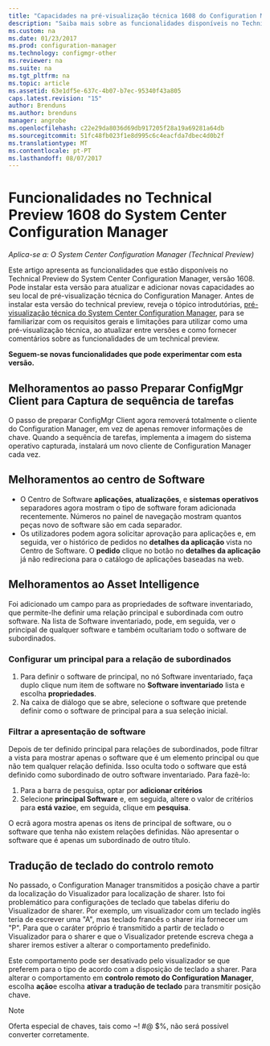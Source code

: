 ```yaml
---
title: "Capacidades na pré-visualização técnica 1608 do Configuration Manager"
description: "Saiba mais sobre as funcionalidades disponíveis no Technical Preview do System Center Configuration Manager, versão 1608."
ms.custom: na
ms.date: 01/23/2017
ms.prod: configuration-manager
ms.technology: configmgr-other
ms.reviewer: na
ms.suite: na
ms.tgt_pltfrm: na
ms.topic: article
ms.assetid: 63e1df5e-637c-4b07-b7ec-95340f43a805
caps.latest.revision: "15"
author: Brenduns
ms.author: brenduns
manager: angrobe
ms.openlocfilehash: c22e29da8036d69db917205f28a19a69281a64db
ms.sourcegitcommit: 51fc48fb023f1e8d995c6c4eacfda7dbec4d0b2f
ms.translationtype: MT
ms.contentlocale: pt-PT
ms.lasthandoff: 08/07/2017
---
```

# <a name="capabilities-in-technical-preview-1608-for-system-center-configuration-manager"></a>Funcionalidades no Technical Preview 1608 do System Center Configuration Manager

*Aplica-se a: O System Center Configuration Manager (Technical Preview)*

Este artigo apresenta as funcionalidades que estão disponíveis no Technical Preview do System Center Configuration Manager, versão 1608. Pode instalar esta versão para atualizar e adicionar novas capacidades ao seu local de pré-visualização técnica do Configuration Manager.      Antes de instalar esta versão do technical preview, reveja o tópico introdutórias, [pré-visualização técnica do System Center Configuration Manager](../../core/get-started/technical-preview.md), para se familiarizar com os requisitos gerais e limitações para utilizar como uma pré-visualização técnica, ao atualizar entre versões e como fornecer comentários sobre as funcionalidades de um technical preview.    


**Seguem-se novas funcionalidades que pode experimentar com esta versão.**  




##  <a name="improvements-to-the-prepare-configmgr-client-for-capture-task-sequence-step"></a>Melhoramentos ao passo Preparar ConfigMgr Client para Captura de sequência de tarefas  
O passo de preparar ConfigMgr Client agora removerá totalmente o cliente do Configuration Manager, em vez de apenas remover informações de chave. Quando a sequência de tarefas, implementa a imagem do sistema operativo capturada, instalará um novo cliente de Configuration Manager cada vez.  


## <a name="improvements-to-software-center"></a>Melhoramentos ao centro de Software
* O Centro de Software **aplicações**, **atualizações**, e **sistemas operativos** separadores agora mostram o tipo de software foram adicionada recentemente. Números no painel de navegação mostram quantos peças novo de software são em cada separador.
* Os utilizadores podem agora solicitar aprovação para aplicações e, em seguida, ver o histórico de pedidos no **detalhes da aplicação** vista no Centro de Software. O **pedido** clique no botão no **detalhes da aplicação** já não redireciona para o catálogo de aplicações baseadas na web.

## <a name="improvements-to-asset-intelligence"></a>Melhoramentos ao Asset Intelligence
Foi adicionado um campo para as propriedades de software inventariado, que permite-lhe definir uma relação principal e subordinada com outro software. Na lista de Software inventariado, pode, em seguida, ver o principal de qualquer software e também ocultariam todo o software de subordinados.

### <a name="configure-a-parent-to-child-relationship"></a>Configurar um principal para a relação de subordinados
  1. Para definir o software de principal, no nó Software inventariado, faça duplo clique num item de software no **Software inventariado** lista e escolha **propriedades**.
  2. Na caixa de diálogo que se abre, selecione o software que pretende definir como o software de principal para a sua seleção inicial.

### <a name="filter-the-software-display"></a>Filtrar a apresentação de software
Depois de ter definido principal para relações de subordinados, pode filtrar a vista para mostrar apenas o software que é um elemento principal ou que não tem qualquer relação definida. Isso oculta todo o software que está definido como subordinado de outro software inventariado. Para fazê-lo:
   1.   Para a barra de pesquisa, optar por **adicionar critérios**
   2. Selecione **principal Software** e, em seguida, altere o valor de critérios para **está vazio**e, em seguida, clique em **pesquisa**.

O ecrã agora mostra apenas os itens de principal de software, ou o software que tenha não existem relações definidas. Não apresentar o software que é apenas um subordinado de outro título.

## <a name="remote-control-keyboard-translation"></a>Tradução de teclado do controlo remoto
No passado, o Configuration Manager transmitidos a posição chave a partir da localização do Visualizador para localização de sharer. Isto foi problemático para configurações de teclado que tabelas diferiu do Visualizador de sharer. Por exemplo, um visualizador com um teclado inglês teria de escrever uma "A", mas teclado francês o sharer iria fornecer um "P". Para que o caráter próprio é transmitido a partir de teclado o Visualizador para o sharer e que o Visualizador pretende escreva chega a sharer iremos estiver a alterar o comportamento predefinido.

Este comportamento pode ser desativado pelo visualizador se que preferem para o tipo de acordo com a disposição de teclado a sharer. Para alterar o comportamento em **controlo remoto do Configuration Manager**, escolha **ação**e escolha **ativar a tradução de teclado** para transmitir posição chave.

> [!NOTE]
>
> Oferta especial de chaves, tais como ~! #@ $%, não será possível converter corretamente.
